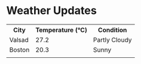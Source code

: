 # Weather Updates

<!-- WEATHER-UPDATE-START -->
<table><tr><th>City</th><th>Temperature (°C)</th><th>Condition</th></tr><tr><td>Valsad</td><td>27.2</td><td>Partly Cloudy</td></tr><tr><td>Boston</td><td>20.3</td><td>Sunny</td></tr><tr><td></td><td></td><td></td></tr></table>
<!-- WEATHER-UPDATE-END -->
